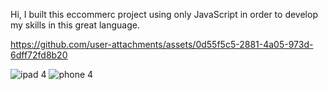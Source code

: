 Hi, I built this eccommerc project using only JavaScript in order to develop my skills in this great language.

https://github.com/user-attachments/assets/0d55f5c5-2881-4a05-973d-6dff72fd8b20

 ![ipad 4](https://github.com/user-attachments/assets/6e39335b-d886-4913-962e-23b931244169)
![phone 4](https://github.com/user-attachments/assets/7ab61a07-3116-4f46-8b09-a5cf636f18ef)
